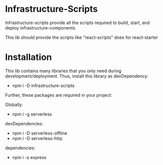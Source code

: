 
# Infrastructure-Scripts

Infrastructure-scripts provide all the scripts required to build, start, and deploy infrastructure-components.

This lib should provide the scripts like "react-scripts" does for react-starter


# Installation

This lib contains many libraries that you only need during development/deployment. Thus, install this library
as devDependency:

- npm i -D infrastructure-scripts

Further, these packages are required in your project:

Globally:

- npm i -g serverless

devDependencies:

- npm i -D serverless-offline
- npm i -D serverless-http

dependencies:

- npm i -s express